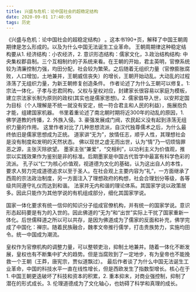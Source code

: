 ```yaml
---
title: 兴盛与危机：论中国社会的超稳定结构
date: 2020-09-01 17:40:05
tags: 历史
---
```

《兴盛与危机：论中国社会的超稳定结构》 。这本书190+页，解释了中国王朝周期律是怎么形成的。以及为什么中国无法诞生工业革命。
王朝周期律这种稳定结构要从1. 经济结构：小农经济，2. 意识形态结构：儒家文化，3.政治结构结构: 中央集权郡县制。三个互相制约的子系统来看。在王朝的开始，君主英明，官僚系统较为清廉控制力强，均田分配，社会较为繁荣。之后随着无组织力量（官僚膨胀腐败，人口增加，土地兼并，王朝威信丧失）的增长，王朝开始动乱。大动乱的过程涤荡了无组织力量，为新王朝修复创造条件。
作者论述了为什么王朝可以修复。1:宗法一体化，子孝与忠君同构，父权与皇权对应，封建家长很容易以家庭为模板，建立宗法家长制为原则的政权(其实也是儒家思想)。2. 儒家倡导入世，以安邦定国为目标（个人理解是不统一就没有安定，统一符合君主和人民的利益），施展抱负才能，组建国家机器。
书里着重论述了南北朝时期将近300年的动乱的原因，1. 佛学道教的传播，2. 外族入侵。3. 豪强发展成门阀，农民起义没有起到涤荡无组织力量的作用。
这里作者对比了几种思想流派，自汉代独尊儒术之后，为什么最终依旧是儒家思想成为正统。
道家讲“无为”，放情任志，顺乎人性，其理想社会是没有制度和发明的天然状态。
佛以现世之虚无而出世，认为“情”乃一切烦恼罪恶之源，主张灭除欲望。
墨家主张“兼爱”，“交相利”，以功利主义为价值观，推崇以实践效果作为鉴别是非的标准。后期墨家是中国古代哲学中最富有科学色彩的流派。
孔子以“仁”为核心价值观，视道德为文化的基础，认为这出自人的本性，要求人努力完成道德追求以至于圣人。在社会观上主要内容为“礼”，一方面继承了西周的宗法政治制度，另一方面注入了理想政府的构想，社会合理划分等级，各等级共同遵守礼仪而达到和谐。
法家并无内和谐的理论体系。其国家学说以政策居多。因此只能作为其他学说的有机组成部分，细化其国家学说。

国家一体化要求有统一信仰的知识分子组成官僚机构，并有统一的国家学说。意识形态起码要是有为的入世的。因此佛道的“无为”和“出世”实际上干扰了国家重新一体化。后世儒释道之所以可以共存，是因为佛道成为了儒家的反面和补充，佛学完成了中国化：禅宗。随着民族融合，魏孝文帝推行儒学，打击贵族势力，实施均田令。统一中国成为潮流。

皇权作为官僚机构的调整力量，可以整顿吏治，抑制土地兼并。随着一体化不断发展，皇权也有不断集中扩大的趋势。但是当腐败到了一定地步，有为皇帝也不能挽救一个王朝（王莽，唐宪宗，贾似道飘过）。
最后作者谈了为什么中国无法诞生工业革命，中国的科技水平一直在线性增长，但是西欧发生了指数型增长。核心在于1. 中国王朝更迭破坏了科技和资本的积累，2. 重本抑末，对商业强控制，抑制了潜在的形式成长。3. 伦理道德成为了文化轴心，也妨碍了科学和真理的成长。